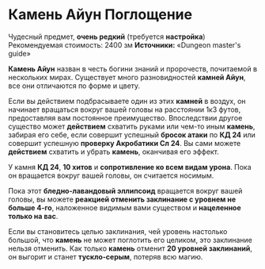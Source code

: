 # Камень Айун Поглощение

Чудесный предмет, **очень редкий** (требуется **настройка**)
Рекомендуемая стоимость: 2400 зм
**Источники:** «Dungeon master's guide»

**Камень Айун** назван в честь богини знаний и пророчеств, почитаемой в нескольких мирах. Существует много разновидностей **камней Айун**, все они отличаются по форме и цвету.

Если вы действием подбрасываете один из этих **камней** в воздух, он начинает вращаться вокруг вашей головы на расстоянии 1к3 футов, предоставляя вам постоянное преимущество. Впоследствии другое существо может **действием** схватить руками или чем-то иным **камень**, забирая его себе, если совершит успешный **бросок атаки** по **КД 24** или совершит успешную **проверку Акробатики Сл 24**. Вы сами можете **действием** схватить и убрать **камень**, оканчивая его эффект.

У камня **КД 24**, **10 хитов** и **сопротивление ко всем видам урона**. Пока он вращается вокруг вашей головы, он считается носимым.

Пока этот **бледно-лавандовый эллипсоид** вращается вокруг вашей головы, вы можете **реакцией отменить заклинание с уровнем не больше 4-го**, наложенное видимым вами существом и **нацеленное только на вас**.

Если вы становитесь целью заклинания, чей уровень настолько большой, что **камень** не может поглотить его целиком, это заклинание нельзя отменить. Как только **камень** отменит **20 уровней заклинаний**, он выгорит и станет **тускло-серым**, потеряв всю магию.